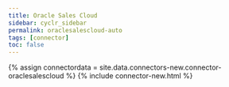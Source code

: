 ```yaml
---
title: Oracle Sales Cloud
sidebar: cyclr_sidebar
permalink: oraclesalescloud-auto
tags: [connector]
toc: false
---
```

{% assign connectordata = site.data.connectors-new.connector-oraclesalescloud %}
{% include connector-new.html %}	
